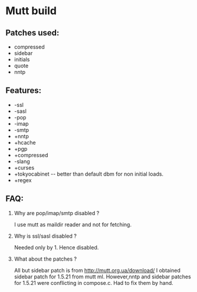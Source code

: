 Mutt build
===========

Patches used:
-----------------------
* compressed
* sidebar
* initials
* quote
* nntp

Features:
-------------------
*    -ssl
*    -sasl
*    -pop
*    -imap
*    -smtp
*    +nntp
*    +hcache
*    +pgp
*    +compressed
*    -slang
*    +curses
*    +tokyocabinet -- better than default dbm for non initial loads.
*    +regex

FAQ:
----------
1. Why are pop/imap/smtp disabled ?

    I use mutt as maildir reader and not for fetching.
2. Why is ssl/sasl disabled ?

    Needed only by 1. Hence disabled.
3. What about the patches ?

    All but sidebar patch is from http://mutt.org.ua/download/
    I obtained sidebar patch for 1.5.21 from mutt ml.
    However,nntp and sidebar patches for 1.5.21 were conflicting in compose.c. Had to fix them by hand.

